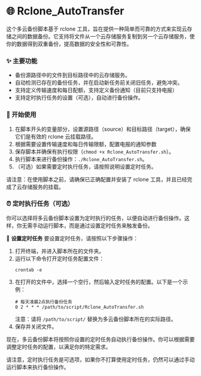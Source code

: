 # 🌐 Rclone_AutoTransfer

这个多云备份脚本基于 rclone 工具，旨在提供一种简单而可靠的方式来实现云存储之间的数据备份。它支持将文件从一个云存储服务复制到另一个云存储服务，使你的数据得到双重备份，提高数据的安全性和可靠性。

### ✨ 主要功能

- 备份源路径中的文件到目标路径中的云存储服务。
- 自动检测已存在的备份任务，并在启动新任务前关闭旧任务，避免冲突。
- 支持定义传输速度和每日配额，支持定义备份通知（目前只支持电报）
- 支持定时执行任务的设置（可选），自动进行备份操作。

### 🚀 开始使用

1. 在脚本开头的变量部分，设置源路径（source）和目标路径（target），确保它们是有效的 rclone 云挂载路径。
2. 根据需要设置传输速度和每日传输限额，配置电报的通知参数
3. 保存脚本并确保有执行权限（`chmod +x Rclone_AutoTransfer.sh`）。
4. 执行脚本来进行备份操作：`./Rclone_AutoTransfer.sh`。
5. （可选）如果需要定时执行任务，请按照说明设置定时任务。

请注意：在使用脚本之前，请确保已正确配置并安装了 rclone 工具，并且已经完成了云存储服务的挂载。

### ⏰ 定时执行任务（可选）
你可以选择将多云备份脚本设置为定时执行的任务，以便自动进行备份操作。这样，你无需手动运行脚本，而是通过设置定时任务来触发备份。

🔧 **设置定时任务**
要设置定时任务，请按照以下步骤操作：

1. 打开终端，并进入脚本所在的文件夹。
2. 运行以下命令打开定时任务配置文件：
   ```
   crontab -e
   ```
3. 在打开的文件中，选择一个空行，然后输入定时任务的配置。以下是一个示例：
   ```
   # 每天凌晨2点执行备份任务
   0 2 * * * /path/to/script/Rclone_AutoTransfer.sh
   ```
   注意：请将 `/path/to/script/` 替换为多云备份脚本所在的实际路径。
4. 保存并关闭文件。

现在，多云备份脚本将按照你设置的定时任务自动执行备份操作。你可以根据需要调整定时任务的配置，以满足你的特定需求。

请注意，定时执行任务是可选项，如果你不打算使用定时任务，仍然可以通过手动运行脚本来执行备份操作。
